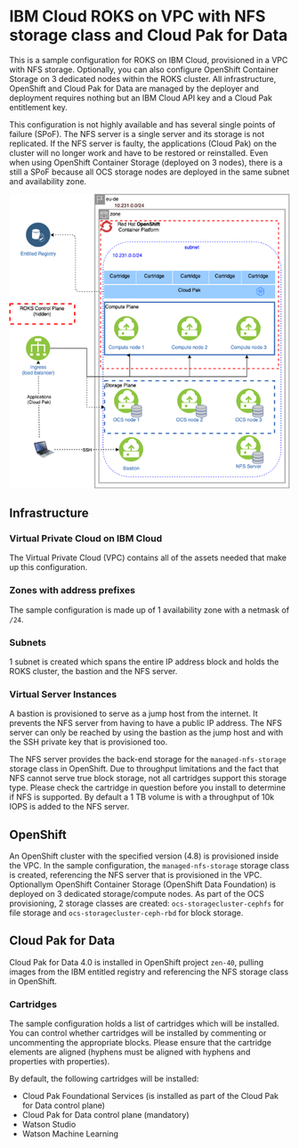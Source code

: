 # IBM Cloud ROKS on VPC with NFS storage class and Cloud Pak for Data
This is a sample configuration for ROKS on IBM Cloud, provisioned in a VPC with NFS storage. Optionally, you can also configure OpenShift Container Storage on 3 dedicated nodes within the ROKS cluster. All infrastructure, OpenShift and Cloud Pak for Data are managed by the deployer and deployment requires nothing but an IBM Cloud API key and a Cloud Pak entitlement key.

<InlineNotification kind="warning">
This configuration is not highly available and has several single points of failure (SPoF). The NFS server is a single server and its storage is not replicated. If the NFS server is faulty, the applications (Cloud Pak) on the cluster will no longer work and have to be restored or reinstalled. Even when using OpenShift Container Storage (deployed on 3 nodes), there is a still a SPoF because all OCS storage nodes are deployed in the same subnet and availability zone.
</InlineNotification>

![Picture of the environment](./sample-roks-vpc-nfs-cp4d-simple.png)

## Infrastructure

### Virtual Private Cloud on IBM Cloud
The Virtual Private Cloud (VPC) contains all of the assets needed that make up this configuration.

### Zones with address prefixes
The sample configuration is made up of 1 availability zone with a netmask of `/24`.

### Subnets
1 subnet is created which spans the entire IP address block and holds the ROKS cluster, the bastion and the NFS server.

### Virtual Server Instances
A bastion is provisioned to serve as a jump host from the internet. It prevents the NFS server from having to have a public IP address. The NFS server can only be reached by using the bastion as the jump host and with the SSH private key that is provisioned too.

The NFS server provides the back-end storage for the `managed-nfs-storage` storage class in OpenShift. Due to throughput limitations and the fact that NFS cannot serve true block storage, not all cartridges support this storage type. Please check the cartridge in question before you install to determine if NFS is supported. By default a 1 TB volume is with a throughput of 10k IOPS is added to the NFS server.

## OpenShift
An OpenShift cluster with the specified version (4.8) is provisioned inside the VPC. In the sample configuration, the `managed-nfs-storage` storage class is created, referencing the NFS server that is provisioned in the VPC. Optionallym OpenShift Container Storage (OpenShift Data Foundation) is deployed on 3 dedicated storage/compute nodes. As part of the OCS provisioning, 2 storage classes are created: `ocs-storagecluster-cephfs` for file storage and `ocs-storagecluster-ceph-rbd` for block storage.

## Cloud Pak for Data
Cloud Pak for Data 4.0 is installed in OpenShift project `zen-40`, pulling images from the IBM entitled registry and referencing the NFS storage class in OpenShift.

### Cartridges
The sample configuration holds a list of cartridges which will be installed. You can control whether cartridges will be installed by commenting or uncommenting the appropriate blocks. Please ensure that the cartridge elements are aligned (hyphens must be aligned with hyphens and properties with properties).

By default, the following cartridges will be installed:
* Cloud Pak Foundational Services (is installed as part of the Cloud Pak for Data control plane)
* Cloud Pak for Data control plane (mandatory)
* Watson Studio
* Watson Machine Learning